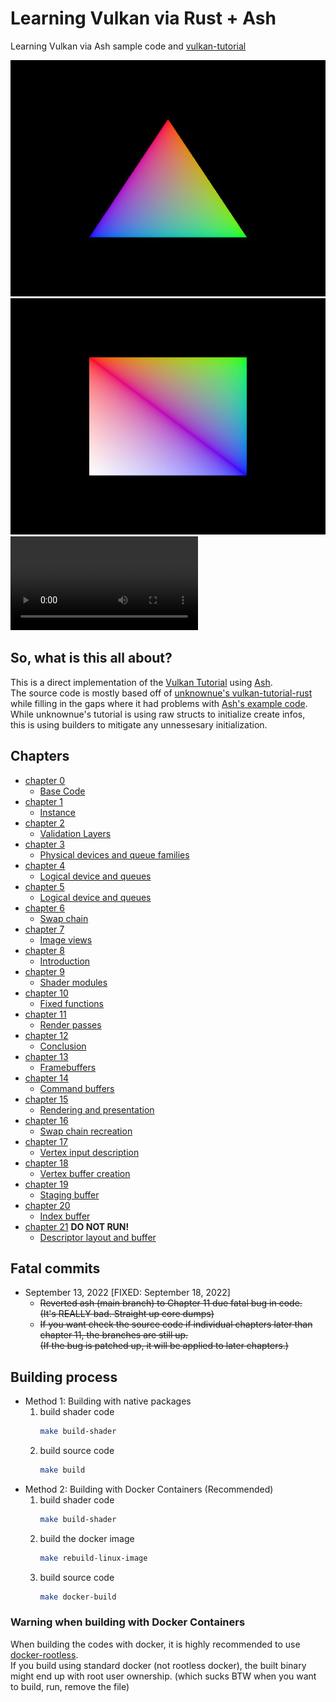 # Learning Vulkan via Rust + Ash

Learning Vulkan via Ash sample code and [vulkan-tutorial](https://vulkan-tutorial.com/Introduction)

![triangle](./results/rainbow_triangle.jpg "rainbow_triangle")
![square](./results/rainbow_square.jpg "rainbow_square")
![](./results/spinning_rainbow_square.mov)

## So, what is this all about?
This is a direct implementation of the [Vulkan Tutorial](https://vulkan-tutorial.com) using [Ash](https://docs.rs/ash). \
The source code is mostly based off of [unknownue's vulkan-tutorial-rust](https://github.com/unknownue/vulkan-tutorial-rust) \
while filling in the gaps where it had problems with [Ash's example code](https://github.com/ash-rs/ash/blob/master/examples/src/lib.rs). \
While unknownue's tutorial is using raw structs to initialize create infos, \
this is using builders to mitigate any unnessesary initialization.

## Chapters
- [chapter 0](https://github.com/bonohub13/learning_vulkan/tree/chapter_0)
    - [Base Code](https://vulkan-tutorial.com/Drawing_a_triangle/Setup/Base_code)
- [chapter 1](https://github.com/bonohub13/learning_vulkan/tree/chapter_1)
    - [Instance](https://vulkan-tutorial.com/Drawing_a_triangle/Setup/Instance)
- [chapter 2](https://github.com/bonohub13/learning_vulkan/tree/chapter_2)
    - [Validation Layers](https://vulkan-tutorial.com/Drawing_a_triangle/Setup/Validation_layers)
- [chapter 3](https://github.com/bonohub13/learning_vulkan/tree/chapter_3)
    - [Physical devices and queue families](https://vulkan-tutorial.com/Drawing_a_triangle/Setup/Physical_devices_and_queue_families)
- [chapter 4](https://github.com/bonohub13/learning_vulkan/tree/chapter_4)
    - [Logical device and queues](https://vulkan-tutorial.com/Drawing_a_triangle/Setup/Logical_device_and_queues)
- [chapter 5](https://github.com/bonohub13/learning_vulkan/tree/chapter_5)
    - [Logical device and queues](https://vulkan-tutorial.com/Drawing_a_triangle/Presentation/Window_surface)
- [chapter 6](https://github.com/bonohub13/learning_vulkan/tree/chapter_6)
    - [Swap chain](https://vulkan-tutorial.com/Drawing_a_triangle/Presentation/Swap_chain)
- [chapter 7](https://github.com/bonohub13/learning_vulkan/tree/chapter_7)
    - [Image views](https://vulkan-tutorial.com/Drawing_a_triangle/Presentation/Image_views)
- [chapter 8](https://github.com/bonohub13/learning_vulkan/tree/chapter_8)
    - [Introduction](https://vulkan-tutorial.com/Drawing_a_triangle/Graphics_pipeline_basics/Introduction)
- [chapter 9](https://github.com/bonohub13/learning_vulkan/tree/chapter_9)
    - [Shader modules](https://vulkan-tutorial.com/Drawing_a_triangle/Graphics_pipeline_basics/Shader_modules)
- [chapter 10](https://github.com/bonohub13/learning_vulkan/tree/chapter_10)
    - [Fixed functions](https://vulkan-tutorial.com/Drawing_a_triangle/Graphics_pipeline_basics/Fixed_functions)
- [chapter 11](https://github.com/bonohub13/learning_vulkan/tree/chapter_11)
    - [Render passes](https://vulkan-tutorial.com/Drawing_a_triangle/Graphics_pipeline_basics/Render_passes)
- [chapter 12](https://github.com/bonohub13/learning_vulkan/tree/chapter_12)
    - [Conclusion](https://vulkan-tutorial.com/Drawing_a_triangle/Graphics_pipeline_basics/Conclusion)
- [chapter 13](https://github.com/bonohub13/learning_vulkan/tree/chapter_13)
    - [Framebuffers](https://vulkan-tutorial.com/Drawing_a_triangle/Drawing/Framebuffers)
- [chapter 14](https://github.com/bonohub13/learning_vulkan/tree/chapter_14)
    - [Command buffers](https://vulkan-tutorial.com/Drawing_a_triangle/Drawing/Command_buffers)
- [chapter 15](https://github.com/bonohub13/learning_vulkan/tree/chapter_15)
    - [Rendering and presentation](https://vulkan-tutorial.com/Drawing_a_triangle/Drawing/Rendering_and_presentation)
- [chapter 16](https://github.com/bonohub13/learning_vulkan/tree/chapter_16)
    - [Swap chain recreation](https://vulkan-tutorial.com/Drawing_a_triangle/Swap_chain_recreation)
- [chapter 17](https://github.com/bonohub13/learning_vulkan/tree/chapter_17)
    - [Vertex input description](https://vulkan-tutorial.com/Vertex_buffers/Vertex_input_description)
- [chapter 18](https://github.com/bonohub13/learning_vulkan/tree/chapter_18)
    - [Vertex buffer creation](https://vulkan-tutorial.com/Vertex_buffers/Vertex_buffer_creation)
- [chapter 19](https://github.com/bonohub13/learning_vulkan/tree/chapter_19)
    - [Staging buffer](https://vulkan-tutorial.com/Vertex_buffers/Staging_buffer)
- [chapter 20](https://github.com/bonohub13/learning_vulkan/tree/chapter_20)
    - [Index buffer](https://vulkan-tutorial.com/Vertex_buffers/Index_buffer)
- [chapter 21](https://github.com/bonohub13/learning_vulkan/tree/chapter_21) __DO NOT RUN!__
    - [Descriptor layout and buffer](https://vulkan-tutorial.com/Uniform_buffers/Descriptor_layout_and_buffer)

## Fatal commits
- September 13, 2022 [FIXED: September 18, 2022]
    - ~~Reverted ash (main branch) to Chapter 11 due fatal bug in code.~~ \
    ~~(It's REALLY bad. Straight up core dumps)~~
    - ~~If you want check the source code if individual chapters later than~~ \
    ~~chapter 11, the branches are still up.~~ \
    ~~(If the bug is patched up, it will be applied to later chapters.)~~

## Building process
- Method 1: Building with native packages
    1. build shader code
        ``` bash
        make build-shader
        ```
    2. build source code
        ``` bash
        make build
        ```
- Method 2: Building with Docker Containers (Recommended)
    1. build shader code
        ``` bash
        make build-shader
        ```
    2. build the docker image
        ``` bash
        make rebuild-linux-image
        ```
    3. build source code
        ``` bash
        make docker-build
        ```

### Warning when building with Docker Containers
When building the codes with docker, it is highly recommended to use [docker-rootless](https://docs.docker.com/engine/security/rootless/). \
If you build using standard docker (not rootless docker), the built binary might end up
with root user ownership. (which sucks BTW when you want to build, run, remove the file)
